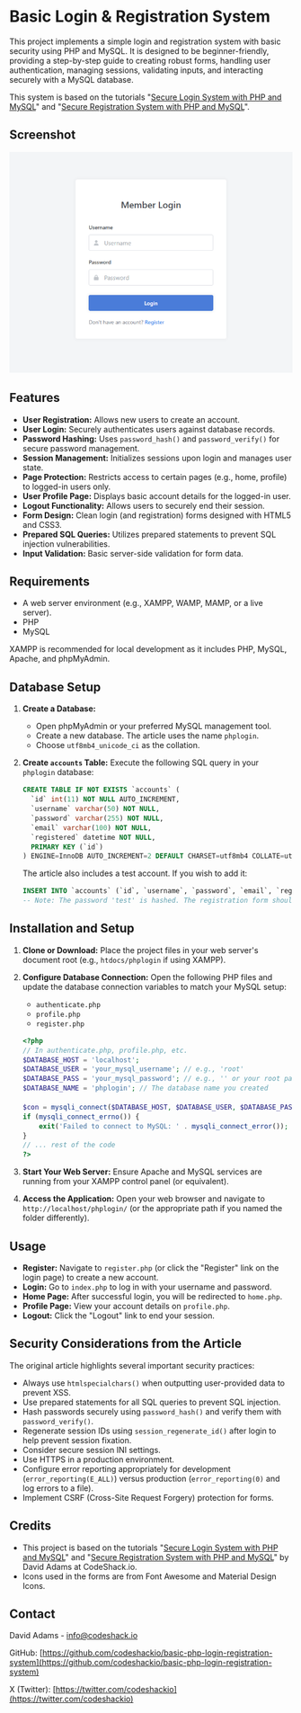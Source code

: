 # Basic Login & Registration System

This project implements a simple login and registration system with basic security using PHP and MySQL. It is designed to be beginner-friendly, providing a step-by-step guide to creating robust forms, handling user authentication, managing sessions, validating inputs, and interacting securely with a MySQL database.

This system is based on the tutorials "[Secure Login System with PHP and MySQL](https://codeshack.io/secure-login-system-php-mysql/)" and "[Secure Registration System with PHP and MySQL](https://codeshack.io/secure-registration-system-php-mysql/)".

## Screenshot

![Screenshot of Basic Login & Registration System](assets/screenshot.png)

## Features

* **User Registration:** Allows new users to create an account.
* **User Login:** Securely authenticates users against database records.
* **Password Hashing:** Uses `password_hash()` and `password_verify()` for secure password management.
* **Session Management:** Initializes sessions upon login and manages user state.
* **Page Protection:** Restricts access to certain pages (e.g., home, profile) to logged-in users only.
* **User Profile Page:** Displays basic account details for the logged-in user.
* **Logout Functionality:** Allows users to securely end their session.
* **Form Design:** Clean login (and registration) forms designed with HTML5 and CSS3.
* **Prepared SQL Queries:** Utilizes prepared statements to prevent SQL injection vulnerabilities.
* **Input Validation:** Basic server-side validation for form data.

## Requirements

* A web server environment (e.g., XAMPP, WAMP, MAMP, or a live server).
* PHP
* MySQL

XAMPP is recommended for local development as it includes PHP, MySQL, Apache, and phpMyAdmin.

## Database Setup

1.  **Create a Database:**
    * Open phpMyAdmin or your preferred MySQL management tool.
    * Create a new database. The article uses the name `phplogin`.
    * Choose `utf8mb4_unicode_ci` as the collation.

2.  **Create `accounts` Table:**
    Execute the following SQL query in your `phplogin` database:

    ```sql
    CREATE TABLE IF NOT EXISTS `accounts` (
      `id` int(11) NOT NULL AUTO_INCREMENT,
      `username` varchar(50) NOT NULL,
      `password` varchar(255) NOT NULL,
      `email` varchar(100) NOT NULL,
      `registered` datetime NOT NULL,
      PRIMARY KEY (`id`)
    ) ENGINE=InnoDB AUTO_INCREMENT=2 DEFAULT CHARSET=utf8mb4 COLLATE=utf8mb4_unicode_ci;
    ```

    The article also includes a test account. If you wish to add it:
    ```sql
    INSERT INTO `accounts` (`id`, `username`, `password`, `email`, `registered`) VALUES (1, 'test', '$2y$10$SfhYIDtn.iOuCW7zfoFLuuZHX6lja4lF4XA4JqNmpiH/.P3zB8JCa', 'test@example.com', '2025-01-01 00:00:00');
    -- Note: The password 'test' is hashed. The registration form should handle hashing for new users.
    ```

## Installation and Setup

1.  **Clone or Download:**
    Place the project files in your web server's document root (e.g., `htdocs/phplogin` if using XAMPP).

2.  **Configure Database Connection:**
    Open the following PHP files and update the database connection variables to match your MySQL setup:
    * `authenticate.php`
    * `profile.php`
    * `register.php`


    ```php
    <?php
    // In authenticate.php, profile.php, etc.
    $DATABASE_HOST = 'localhost';
    $DATABASE_USER = 'your_mysql_username'; // e.g., 'root'
    $DATABASE_PASS = 'your_mysql_password'; // e.g., '' or your root password
    $DATABASE_NAME = 'phplogin'; // The database name you created

    $con = mysqli_connect($DATABASE_HOST, $DATABASE_USER, $DATABASE_PASS, $DATABASE_NAME);
    if (mysqli_connect_errno()) {
        exit('Failed to connect to MySQL: ' . mysqli_connect_error());
    }
    // ... rest of the code
    ?>
    ```

3.  **Start Your Web Server:**
    Ensure Apache and MySQL services are running from your XAMPP control panel (or equivalent).

4.  **Access the Application:**
    Open your web browser and navigate to `http://localhost/phplogin/` (or the appropriate path if you named the folder differently).

## Usage

* **Register:** Navigate to `register.php` (or click the "Register" link on the login page) to create a new account.
* **Login:** Go to `index.php` to log in with your username and password.
* **Home Page:** After successful login, you will be redirected to `home.php`.
* **Profile Page:** View your account details on `profile.php`.
* **Logout:** Click the "Logout" link to end your session.

## Security Considerations from the Article

The original article highlights several important security practices:

* Always use `htmlspecialchars()` when outputting user-provided data to prevent XSS.
* Use prepared statements for all SQL queries to prevent SQL injection.
* Hash passwords securely using `password_hash()` and verify them with `password_verify()`.
* Regenerate session IDs using `session_regenerate_id()` after login to help prevent session fixation.
* Consider secure session INI settings.
* Use HTTPS in a production environment.
* Configure error reporting appropriately for development (`error_reporting(E_ALL)`) versus production (`error_reporting(0)` and log errors to a file).
* Implement CSRF (Cross-Site Request Forgery) protection for forms.

## Credits

* This project is based on the tutorials "[Secure Login System with PHP and MySQL](https://codeshack.io/secure-login-system-php-mysql/)" and "[Secure Registration System with PHP and MySQL](https://codeshack.io/secure-registration-system-php-mysql/)" by David Adams at CodeShack.io.
* Icons used in the forms are from Font Awesome and Material Design Icons.

## Contact

David Adams - [info@codeshack.io](mailto:info@codeshack.io)

GitHub: [https://github.com/codeshackio/basic-php-login-registration-system](https://github.com/codeshackio/basic-php-login-registration-system)

X (Twitter): [https://twitter.com/codeshackio](https://twitter.com/codeshackio)
